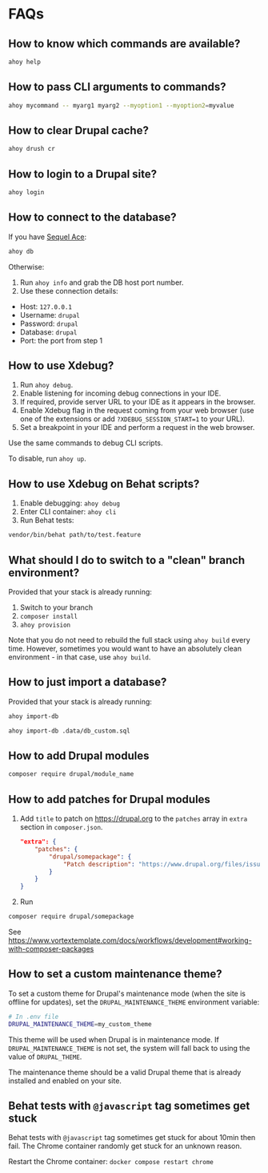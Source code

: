 # FAQs

## How to know which commands are available?

```bash
ahoy help
```

## How to pass CLI arguments to commands?

```bash
ahoy mycommand -- myarg1 myarg2 --myoption1 --myoption2=myvalue
```

## How to clear Drupal cache?

```bash
ahoy drush cr
```

## How to login to a Drupal site?

```bash
ahoy login
```

## How to connect to the database?

If you have [Sequel Ace](https://sequel-ace.com/):

```bash
ahoy db
```

Otherwise:

1. Run `ahoy info` and grab the DB host port number.
2. Use these connection details:

- Host: `127.0.0.1`
- Username: `drupal`
- Password: `drupal`
- Database: `drupal`
- Port: the port from step 1

## How to use Xdebug?

1. Run `ahoy debug`.
2. Enable listening for incoming debug connections in your IDE.
3. If required, provide server URL to your IDE as it appears in the browser.
4. Enable Xdebug flag in the request coming from your web browser (use one of
   the extensions or add `?XDEBUG_SESSION_START=1` to your URL).
5. Set a breakpoint in your IDE and perform a request in the web browser.

Use the same commands to debug CLI scripts.

To disable, run `ahoy up`.

[//]: # (#;< TOOL_BEHAT)

## How to use Xdebug on Behat scripts?

1. Enable debugging: `ahoy debug`
2. Enter CLI container: `ahoy cli`
3. Run Behat tests:

```bash
vendor/bin/behat path/to/test.feature
```

[//]: # (#;> TOOL_BEHAT)

## What should I do to switch to a "clean" branch environment?

Provided that your stack is already running:

1. Switch to your branch
2. `composer install`
3. `ahoy provision`

Note that you do not need to rebuild the full stack using `ahoy build` every
time.
However, sometimes you would want to have an absolutely clean environment - in
that case, use `ahoy build`.

## How to just import a database?

Provided that your stack is already running:

```bash
ahoy import-db

ahoy import-db .data/db_custom.sql
```

## How to add Drupal modules

```bash
composer require drupal/module_name
```

## How to add patches for Drupal modules

1. Add `title` to patch on https://drupal.org to the `patches` array in `extra`
   section in `composer.json`.

   ```json
   "extra": {
       "patches": {
           "drupal/somepackage": {
               "Patch description": "https://www.drupal.org/files/issues/issue.patch"
           }
       }
   }
   ```

2. Run

  ```bash
  composer require drupal/somepackage
  ```

See https://www.vortextemplate.com/docs/workflows/development#working-with-composer-packages

## How to set a custom maintenance theme?

To set a custom theme for Drupal's maintenance mode (when the site is offline for updates), set the `DRUPAL_MAINTENANCE_THEME` environment variable:

```bash
# In .env file
DRUPAL_MAINTENANCE_THEME=my_custom_theme
```

This theme will be used when Drupal is in maintenance mode. If `DRUPAL_MAINTENANCE_THEME` is not set, the system will fall back to using the value of `DRUPAL_THEME`.

The maintenance theme should be a valid Drupal theme that is already installed and enabled on your site.

[//]: # (#;< TOOL_BEHAT)

## Behat tests with `@javascript` tag sometimes get stuck

Behat tests with `@javascript` tag sometimes get stuck for about 10min then fail.
The Chrome container randomly get stuck for an unknown reason.

Restart the Chrome container: `docker compose restart chrome`

[//]: # (#;> TOOL_BEHAT)
